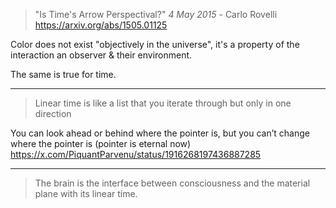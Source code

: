 > "Is Time's Arrow Perspectival?"
> _4 May 2015_ - Carlo Rovelli
> https://arxiv.org/abs/1505.01125

Color does not exist "objectively in the universe", it's a property of the interaction an observer & their environment. 

The same is true for time. 

----

> Linear time is like a list that you iterate through but only in one direction 
>
   You can look ahead or behind where the pointer is, but you can’t change where the pointer is (pointer is eternal now)
   https://x.com/PiquantParvenu/status/1916268197436887285

---

> The brain is the interface between consciousness and the material plane with its linear time.
